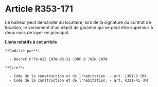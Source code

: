 # Article R353-171

Le bailleur peut demander au locataire, lors de la signature du contrat de location, le versement d'un dépôt de garantie qui
ne peut être supérieur à deux mois de loyer en principal.

**Liens relatifs à cet article**

	**Codifié par**:

	  - Décret n°78-622 1978-05-31 JORF 8 JUIN 1978

	**Cite**:

	  - Code de la construction et de l'habitation. - art. L351-2 (M)
	  - Code de la construction et de l'habitation. - art. R331-41 (M)
